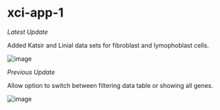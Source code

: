 # xci-app-1

*Latest Update*

Added Katsir and Linial data sets for fibroblast and lymophoblast cells.

![image](https://user-images.githubusercontent.com/71516524/108272356-1e972680-7140-11eb-83fe-f2f8a39401d4.png)


*Previous Update*

Allow option to switch between filtering data table or showing all genes. 

![image](https://user-images.githubusercontent.com/71516524/107378573-1abd3180-6aba-11eb-962f-624651a95039.png)
